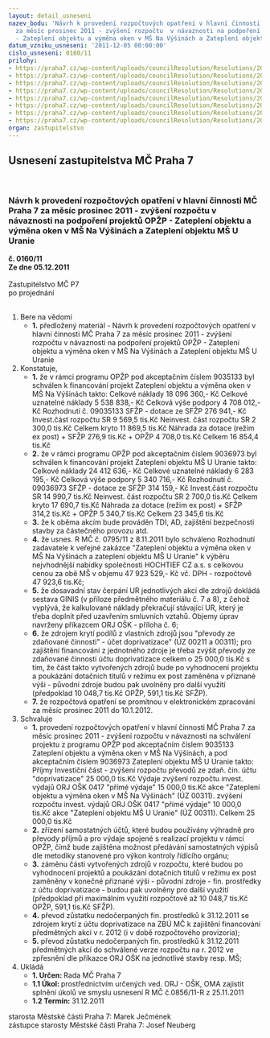 ```yaml
---
layout: detail_usneseni
nazev_bodu: 'Návrh k provedení rozpočtových opatření v hlavní činnosti  MČ Praha 7
  za měsíc prosinec 2011 - zvýšení rozpočtu  v návaznosti na podpoření projektů  OPŽP
  - Zateplení objektu a výměna oken v MŠ Na Výšinách a Zateplení objektu MŠ U Uranie   '
datum_vzniku_usneseni: '2011-12-05 00:00:00'
cislo_usneseni: 0160/11
prilohy:
- https://praha7.cz/wp-content/uploads/councilResolution/Resolutions/20931/5-11-(1)programop%c5%bep_nav%c3%bd%c5%a1in%c3%a1ch.pdf
- https://praha7.cz/wp-content/uploads/councilResolution/Resolutions/20931/5-11-(2)rozh09035133sf%c5%bep.pdf
- https://praha7.cz/wp-content/uploads/councilResolution/Resolutions/20931/5-11-(3)programop%c5%bepu_uranie.pdf
- https://praha7.cz/wp-content/uploads/councilResolution/Resolutions/20931/5-11-(4)rozh09036973sf%c5%bep.pdf
- https://praha7.cz/wp-content/uploads/councilResolution/Resolutions/20931/5-11-usneseni0795_11r.doc
- https://praha7.cz/wp-content/uploads/councilResolution/Resolutions/20931/5-11-(7)sestavaginis_v%c3%bd%c5%a1iny0001.pdf
- https://praha7.cz/wp-content/uploads/councilResolution/Resolutions/20931/5-11-(8)sestavaginis_uranie0001.pdf
- https://praha7.cz/wp-content/uploads/councilResolution/Resolutions/20931/5-11-usneseni0856_11r.doc
organ: zastupitelstvo
---
```

<div id="ucUsn_pList" class="usn">
	<span><h2>Usnesení zastupitelstva MČ Praha 7 </h2>
<br></span><div class="standBody">
<span><h3>Návrh k provedení rozpočtových opatření v hlavní činnosti  MČ Praha 7 za měsíc prosinec 2011 - zvýšení rozpočtu  v návaznosti na podpoření projektů  OPŽP - Zateplení objektu a výměna oken v MŠ Na Výšinách a Zateplení objektu MŠ U Uranie   </h3></span><div class="center">
		<strong>č. 0160/11</strong><br>
	</div>
<div class="center">
		<strong>Ze dne 05.12.2011</strong><br><br>
	</div>Zastupitelstvo MČ P7<br> po projednání<br><br><ol>
<li>Bere na vědomí<ul><li>
<strong>1.</strong> předložený materiál - Návrh k provedení rozpočtových opatření v hlavní činnosti  MČ Praha 7 za měsíc prosinec 2011 - zvýšení rozpočtu  v návaznosti na podpoření projektů  OPŽP - Zateplení objektu a výměna oken v MŠ Na Výšinách a Zateplení objektu MŠ U Uranie   </li></ul>
</li>
<li>Konstatuje,<ul>
<li>
<strong>1.</strong> že v rámci programu OPŽP pod akceptačním číslem 9035133 byl schválen k financování projekt Zateplení objektu a výměna oken v MŠ Na Výšinách takto: Celkové náklady                                                      18 096 360,- Kč                       Celkové uznatelné náklady                                        5 538 838,- Kč                            Celková výše podpory                                               4 708 012,- Kč                          Rozhodnutí  č. 09035133 SFŽP -  dotace ze SFŽP      276 941,- Kč                             Invest.část rozpočtu                                           SR    9 569,5 tis.Kč                        Neinvest. část rozpočtu                                      SR    2 300,0 tis.Kč                           Celkem kryto                                                            11 869,5 tis.Kč                           Náhrada za dotace (režim ex post)                                                                                 + SFŽP                                                                           276,9 tis.Kč                            + OPŽP                                                                        4 708,0 tis.Kč                             Celkem                                                                       16 854,4 tis.Kč </li>
<li>
<strong>2.</strong> že v rámci programu OPŽP pod akceptačním číslem 9036973 byl schválen k financování projekt Zateplení objektu MŠ U Uranie takto:                                         Celkové náklady                                                       24 412 636,- Kč                      Celkové uznatelné náklady                                         6 283 195,- Kč                        Celková výše podpory                                                 5 340 716,- Kč               Rozhodnutí č. 09036973 SFŽP - dotace ze SFŽP          314 159,- Kč                        Invest.část rozpočtu                                              SR  14 990,7 tis.Kč                Neinvest. část rozpočtu                                         SR    2 700,0 tis.Kč                     Celkem kryto                                                               17 690,7 tis.Kč                     Náhrada za dotace (režim ex post)                                                                             + SFŽP                                                                              314,2 tis.Kč                                    + OPŽP                                                                           5 340,7 tis.Kč                      Celkem                                                                          23 345,6 tis.Kč  </li>
<li>
<strong>3.</strong> že k oběma akcím bude prováděn TDI, AD, zajištění bezpečnosti stavby za částečného provozu atd.   </li>
<li>
<strong>4.</strong> že usnes. R MČ č. 0795/11 z 8.11.2011 bylo schváleno Rozhodnutí zadavatele k veřejné zakázce "Zateplení objektu a výměna oken v MŠ Na Výšinách a zateplení objektu MŠ U Uranie" k výběru nejvhodnější nabídky společnosti HOCHTIEF CZ a.s. s celkovou cenou za obě MŠ v objemu 47 923 529,- Kč vč. DPH - rozpočtově 47 923,6 tis.Kč;</li>
<li>
<strong>5.</strong> že dosavadní stav čerpání UR jednotlivých akcí dle zdrojů dokládá sestava GINIS (v příloze předmětného materiálu č. 7 a 8), z čehož vyplývá, že kalkulované náklady překračují stávající UR, který je třeba doplnit před uzavřením smluvních vztahů. Objemy úprav navrženy příkazcem ORJ OŠK - příloha č. 6; </li>
<li>
<strong>6.</strong> že zdrojem krytí podílů z vlastních zdrojů jsou "převody ze zdaňované činnosti" - účet doprivatizace" (ÚZ 00211 a 00311); pro zajištění financování z jednotného zdroje je třeba zvýšit převody ze zdaňované činnosti účtu doprivatizace celkem o 25 000,0 tis.Kč s tím, že část takto vytvořených zdrojů bude po vyhodnocení projektu a poukázání dotačních titulů v režimu ex post zaměněna v přiznané výši - původní zdroje budou pak uvolněny pro další využití (předpoklad 10 048,7 tis.Kč OPŽP, 591,1 tis.Kč SFŽP). </li>
<li>
<strong>7.</strong> že rozpočtová opatření se promítnou v elektronickém zpracování za měsíc prosinec 2011 do 10.1.2012.</li>
</ul>
</li>
<li>Schvaluje<ul>
<li>
<strong>1.</strong> provedení  rozpočtových opatření v hlavní činnosti  MČ Praha 7 za měsíc prosinec 2011 - zvýšení rozpočtu v návaznosti na schválení projektu z programu OPŽP pod akceptačním číslem 9035133 Zateplení objektu a výměna oken v MŠ Na Výšinách, a pod akceptačním číslem 9036973 Zateplení objektu MŠ U Uranie takto:                                                                                                                                Příjmy                                                                                                                       Investiční část                                                                                                                       - zvýšení rozpočtu převodů ze zdaň. čin. účtu "doprivatizace"      25 000,0 tis.Kč Výdaje                                                                                                                                                   zvýšení rozpočtu invest. výdajů ORJ OŠK 0417 "přímé výdaje"   15 000,0 tis.Kč  akce  "Zateplení objektu a výměna oken v MŠ Na Výšinách" (ÚZ 00311).   zvýšení rozpočtu invest.  výdajů ORJ OŠK 0417 "přímé výdaje"   10 000,0 tis.Kč akce  "Zateplení objektu  MŠ U Uranie" (ÚZ 00311).                                                    Celkem                                                                                               25 000,0 tis.Kč </li>
<li>
<strong>2.</strong> zřízení samostatných účtů, které budou používány výhradně pro převody příjmů a  pro výdaje spojené s realizací projektu v rámci OPŽP, čímž bude zajištěna možnost předávání samostatných výpisů dle metodiky  stanovené pro výkon kontroly  řídícího orgánu;</li>
<li>
<strong>3.</strong> záměnu části  vytvořených zdrojů v rozpočtu, které budou po vyhodnocení projektů a poukázání dotačních titulů v režimu ex post zaměněny v konečné přiznané výši - původní zdroje  - fin. prostředky z účtu doprivatizace - budou pak uvolněny pro další využití (předpoklad při maximálním využití rozpočtově až  10 048,7 tis.Kč OPŽP, 591,1 tis.Kč SFŽP).</li>
<li>
<strong>4.</strong> převod zůstatku nedočerpaných fin. prostředků k 31.12.2011 se zdrojem krytí z účtu doprivatizace na ZBÚ MČ k zajištění financování předmětných akcí v r. 2012 (i v době rozpočtového provizoria);  </li>
<li>
<strong>5.</strong> převod zůstatku nedočerpaných fin. prostředků k 31.12.2011 předmětných akcí do schválené verze rozpočtu na r. 2012 ve zpřesnění dle příkazce ORJ OŠK na jednotlivé stavby resp. MŠ; </li>
</ul>
</li>
<li>Ukládá<ul>
<li>
<strong>1. Určen: </strong>Rada MČ Praha 7</li>
<li>
<strong>1.1 Úkol: </strong>prostřednictvím určených ved. ORJ - OŠK, OMA zajistit splnění úkolů ve smyslu usnesení R MČ č.0856/11-R  z 25.11.2011</li>
<li>
<strong>1.2 Termín: </strong>31.12.2011</li>
</ul>
</li>
</ol>starosta Městské části Praha 7: Marek Ječmének<br>zástupce starosty Městské části Praha 7: Josef Neuberg
</div>
</div>